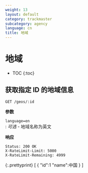 ```yaml
---
weight: 13
layout: default
category: trackmaster
subcategory: agency
language: cn
title: 地域
---
```


# 地域 #

* TOC
{:toc}


## 获取指定 ID 的地域信息

    GET /geos/:id

**参数**   
 
`language=en`    
: _可选_  - 地域名称为英文

**响应**

    Status: 200 OK
    X-RateLimit-Limit: 5000
    X-RateLimit-Remaining: 4999


{:.prettyprint}
     [
            {
            "id":1
            "name":中国
            }
        ]

